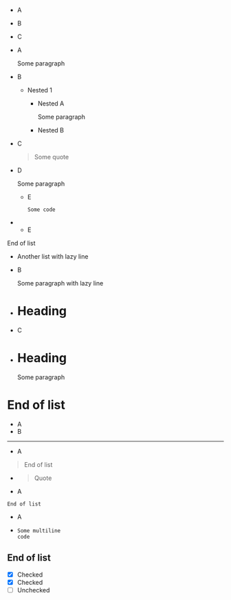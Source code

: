 - A
- B
- C


- A

  Some paragraph

- B
  - Nested 1
    - Nested A
      
      Some paragraph
    
    - Nested B

- C

  > Some quote

- D

  Some paragraph
  - E
    ```
    Some code
    ```

- - E

End of list

- Another list
with lazy line

- B

  Some paragraph
  with lazy line

- # Heading
- C
- # Heading
  Some paragraph
# End of list

- A
- B
---
- A
> End of list
- > Quote
- A
```
End of list
```
- A
- ```
  Some multiline
  code
  ```
## End of list

- [x] Checked
- [X] Checked
- [ ] Unchecked